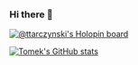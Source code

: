 ### Hi there 👋

[![@ttarczynski's Holopin board](https://holopin.me/ttarczynski)](https://holopin.io/@ttarczynski)

[![Tomek's GitHub stats](https://github-readme-stats.vercel.app/api?username=tarczynskitomek)](https://github.com/anuraghazra/github-readme-stats)

<!--
**tarczynskitomek/tarczynskitomek** is a ✨ _special_ ✨ repository because its `README.md` (this file) appears on your GitHub profile.

Here are some ideas to get you started:

- 🔭 I’m currently working on ...
- 🌱 I’m currently learning ...
- 👯 I’m looking to collaborate on ...
- 🤔 I’m looking for help with ...
- 💬 Ask me about ...
- 📫 How to reach me: ...
- 😄 Pronouns: ...
- ⚡ Fun fact: ...
-->
